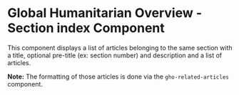Global Humanitarian Overview - Section index Component
======================================================

This component displays a list of articles belonging to the same section with
a title, optional pre-title (ex: section number) and description and a list
of articles.

**Note:** The formatting of those articles is done via the
`gho-related-articles` component.
